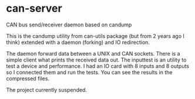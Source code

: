 # can-server
CAN bus send/receiver daemon based on candump

This is the candump utility from can-utils package (but from 2 years ago I think) extended with a daemon (forking) and IO redirection.

The daemon forward data between a UNIX and CAN sockets. There is a simple client what prints the received data out. The inputtest is an utility to test a device and performance. I had an IO card with 8 inputs and 8 outputs so I connected them and run the tests. You can see the results in the compressed files.

The project currently suspended.
